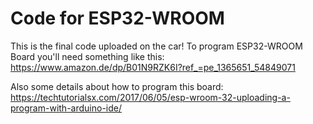 # Code for ESP32-WROOM

This is the final code uploaded on the car! To program ESP32-WROOM Board you'll need something like this: https://www.amazon.de/dp/B01N9RZK6I?ref_=pe_1365651_54849071

Also some details about how to program this board:
https://techtutorialsx.com/2017/06/05/esp-wroom-32-uploading-a-program-with-arduino-ide/

